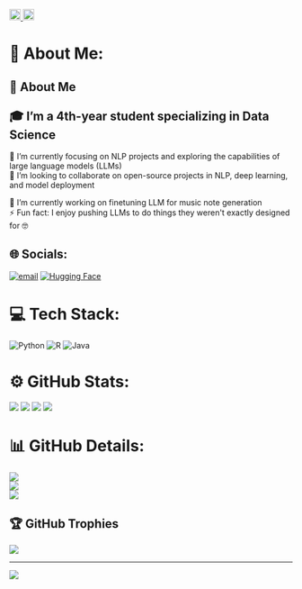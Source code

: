 <p align="left">
  <a href="https://github.com/Seeker38">
    <img height="20" src="https://komarev.com/ghpvc/?username=Seeker38" />
  </a>
  <a href="https://github.com/Seeker38">
    <img height="20" src="https://img.shields.io/github/followers/Seeker38?label=follow&logo=github&style=flat" />
  </a>
<!--   <a href="http://qiita.com/Seeker38">
    <img height="20" src="https://qiita-badge.apiapi.app/s/Seeker38/posts.svg" />
  </a>
  <a href="http://qiita.com/Seeker38">
    <img height="20" src="https://qiita-badge.apiapi.app/s/Seeker38/contributions.svg" />
  </a>
  <a href="https://zenn.dev/Seeker38">
    <img height="20" src="https://badgen.org/img/zenn/Seeker38/articles?style=plastic" />
  </a> -->
</p>


# 💫 About Me:
## 👋 About Me<br><br>🎓 I’m a 4th-year student specializing in **Data Science**  <br>
🔭 I’m currently focusing on NLP projects and exploring the capabilities of large language models (LLMs)  <br>
🤝 I’m looking to collaborate on open-source projects in NLP, deep learning, and model deployment  <br>
<!--🌱 I’m currently learning advanced natural language processing, prompt engineering, and distributed training  <br> -->
🌱 I’m currently working on finetuning LLM for music note generation  <br>
⚡ Fun fact: I enjoy pushing LLMs to do things they weren't exactly designed for 🤓
<!--  🤝 I’m looking for help with scaling LLM applications and optimizing inference performance 
💬 Ask me about transformers, tokenization, fine-tuning models, or cool NLP hacks  <br>
<br> -->


## 🌐 Socials:
[![email](https://img.shields.io/badge/Email-D14836?logo=gmail&logoColor=white)](mailto:seeker3888@gmail.com) 
[![Hugging Face](https://img.shields.io/badge/Hugging%20Face-FFD21E?logo=huggingface&logoColor=000)](https://huggingface.co/Seeker38)

# 💻 Tech Stack:
![Python](https://img.shields.io/badge/python-3670A0?style=for-the-badge&logo=python&logoColor=ffdd54) ![R](https://img.shields.io/badge/r-%23276DC3.svg?style=for-the-badge&logo=r&logoColor=white) ![Java](https://img.shields.io/badge/java-%23ED8B00.svg?style=for-the-badge&logo=openjdk&logoColor=white)

# ⚙️ GitHub Stats:
![](http://github-profile-summary-cards.vercel.app/api/cards/profile-details?username=Seeker38&theme=nightowl)
![](http://github-profile-summary-cards.vercel.app/api/cards/repos-per-language?username=Seeker38&theme=nightowl)
![](http://github-profile-summary-cards.vercel.app/api/cards/stats?username=Seeker38&theme=nightowl)
![](http://github-profile-summary-cards.vercel.app/api/cards/productive-time?username=Seeker38&theme=nightowl&utcOffset=8)

# 📊 GitHub Details:
![](https://github-readme-stats.vercel.app/api?username=Seeker38&theme=nightowl&hide_border=true&include_all_commits=false&count_private=false)<br/>
![](https://nirzak-streak-stats.vercel.app/?user=Seeker38&theme=nightowl&hide_border=true)<br/>
![](https://github-readme-stats.vercel.app/api/top-langs/?username=Seeker38&theme=nightowl&hide_border=true&include_all_commits=false&count_private=false&layout=compact)

## 🏆 GitHub Trophies
![](https://github-profile-trophy.vercel.app/?username=Seeker38&theme=gruvbox&no-frame=false&no-bg=false&margin-w=4)

---
[![](https://visitcount.itsvg.in/api?id=Seeker38&icon=0&color=0)](https://visitcount.itsvg.in)

<!-- Proudly created with GPRM ( https://gprm.itsvg.in ) -->
<!--
**Seeker38/Seeker38** is a ✨ _special_ ✨ repository because its `README.md` (this file) appears on your GitHub profile.

Here are some ideas to get you started:

- 🔭 I’m currently working on ...
- 🌱 I’m currently learning ...
- 👯 I’m looking to collaborate on ...
- 🤔 I’m looking for help with ...
- 💬 Ask me about ...
- 📫 How to reach me: ...
- 😄 Pronouns: ...
- ⚡ Fun fact: ...
-->
